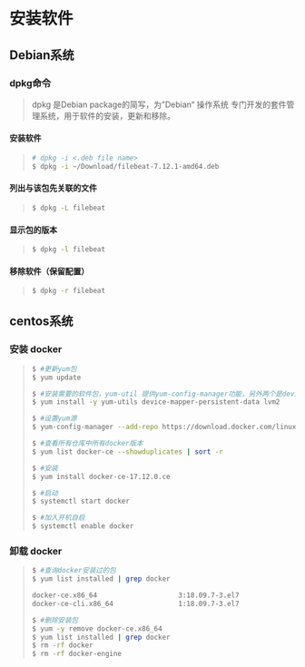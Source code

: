 # 安装软件

## Debian系统

### dpkg命令

> dpkg 是Debian package的简写，为”Debian“ 操作系统 专门开发的套件管理系统，用于软件的安装，更新和移除。

#### 安装软件

> ```bash
> # dpkg -i <.deb file name>
> $ dpkg -i ~/Download/filebeat-7.12.1-amd64.deb
> ```

#### 列出与该包先关联的文件

> ```bash
> $ dpkg -L filebeat
> ```

#### 显示包的版本

> ```bash
> $ dpkg -l filebeat
> ```



#### 移除软件（保留配置）

> ```bash
> $ dpkg -r filebeat
> ```

## centos系统

### 安装 docker

>```bash
>$ #更新yum包
>$ yum update
>
>$ #安装需要的软件包，yum-util 提供yum-config-manager功能，另外两个是devicemapper驱动依赖的
>$ yum install -y yum-utils device-mapper-persistent-data lvm2
>
>$ #设置yum源
>$ yum-config-manager --add-repo https://download.docker.com/linux/centos/docker-ce.repo
>
>$ #查看所有仓库中所有docker版本
>$ yum list docker-ce --showduplicates | sort -r
>
>$ #安装
>$ yum install docker-ce-17.12.0.ce
>
>$ #启动
>$ systemctl start docker
>
>$ #加入开机自启
>$ systemctl enable docker
>```

### 卸载 docker

> ```bash
> $ #查询docker安装过的包
> $ yum list installed | grep docker
> 
> docker-ce.x86_64                    3:18.09.7-3.el7                installed
> docker-ce-cli.x86_64                1:18.09.7-3.el7                installed
> 
> $ #删除安装包
> $ yum -y remove docker-ce.x86_64
> $ yum list installed | grep docker
> $ rm -rf docker
> $ rm -rf docker-engine
> ```